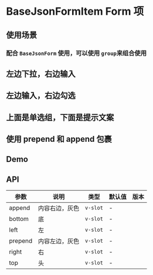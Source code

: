 # BaseJsonFormItem Form 项

## 使用场景

### 配合 `BaseJsonForm` 使用，可以使用 `group`来组合使用

## 左边下拉，右边输入

<preview path="./base-json-form-item-left-content.vue"></preview>

## 左边输入，右边勾选

<preview path="./base-json-form-item-content-right.vue"></preview>

## 上面是单选组，下面是提示文案

<preview path="./base-json-form-item-content-bottom.vue"></preview>

## 使用 prepend 和 append 包裹

<preview path="./base-json-form-item-prepend-content-append.vue"></preview>

## Demo

<preview path="./base-json-form-item-demo.vue" title="基本使用"></preview>

## API

| 参数    | 说明           | 类型     | 默认值 | 版本 |
| ------- | -------------- | -------- | ------ | ---- |
| append  | 内容右边，灰色 | `v-slot` | \-     |      |
| bottom  | 底             | `v-slot` | \-     |      |
| left    | 左             | `v-slot` | \-     |      |
| prepend | 内容左边，灰色 | `v-slot` | \-     |      |
| right   | 右             | `v-slot` | \-     |      |
| top     | 头             | `v-slot` | \-     |      |
